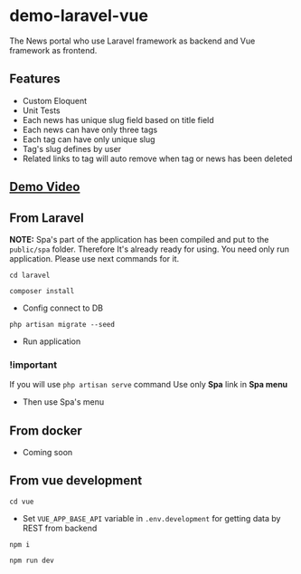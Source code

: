 # demo-laravel-vue

The News portal who use Laravel framework as backend and Vue framework as frontend.

## Features

- Custom Eloquent
- Unit Tests
- Each news has unique slug field based on title field
- Each news can have only three tags
- Each tag can have only unique slug
- Tag's slug defines by user
- Related links to tag will auto remove when tag or news has been deleted

## [Demo Video](https://bit.ly/31b8dat)

## From Laravel

**NOTE:** Spa's part of the application has been compiled and put to the `public/spa` folder. 
Therefore It's already ready for using. You need only run application. 
Please use next commands for it.


`cd laravel`

`composer install`

- Config connect to DB

`php artisan migrate --seed`

- Run application

### !important

If you will use `php artisan serve` command
Use only **Spa** link in **Spa menu**

- Then use Spa's menu

## From docker

- Coming soon

## From vue development

`cd vue`

- Set `VUE_APP_BASE_API` variable in `.env.development` for getting data by REST from backend

`npm i`

`npm run dev`



